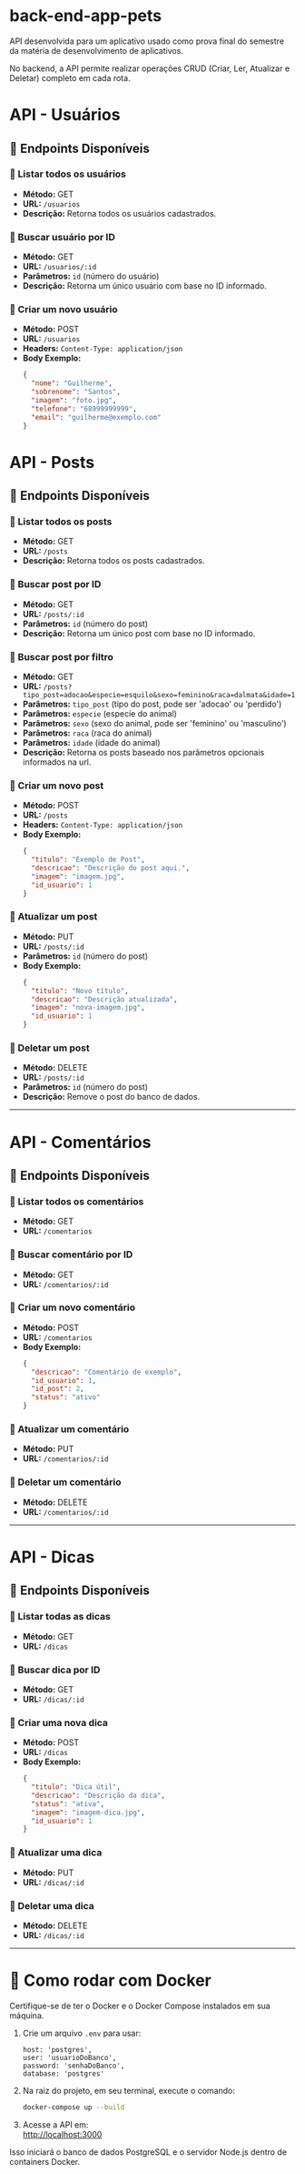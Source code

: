# back-end-app-pets
API desenvolvida para um aplicativo usado como prova final do semestre da matéria de desenvolvimento de aplicativos.

No backend, a API permite realizar operações CRUD (Criar, Ler, Atualizar e Deletar) completo em cada rota.

# API - Usuários

## 🚀 Endpoints Disponíveis

### 🔹 Listar todos os usuários
- **Método:** GET  
- **URL:** `/usuarios`  
- **Descrição:** Retorna todos os usuários cadastrados.

### 🔹 Buscar usuário por ID
- **Método:** GET  
- **URL:** `/usuarios/:id`  
- **Parâmetros:** `id` (número do usuário)  
- **Descrição:** Retorna um único usuário com base no ID informado.

### 🔹 Criar um novo usuário
- **Método:** POST  
- **URL:** `/usuarios`  
- **Headers:** `Content-Type: application/json`  
- **Body Exemplo:**
  ```json
  {
    "nome": "Guilherme",
    "sobrenome": "Santos",
    "imagem": "foto.jpg",
    "telefone": "68999999999",
    "email": "guilherme@exemplo.com"
  }
  ```

# API - Posts

## 🚀 Endpoints Disponíveis

### 🔹 Listar todos os posts
- **Método:** GET  
- **URL:** `/posts`  
- **Descrição:** Retorna todos os posts cadastrados.

### 🔹 Buscar post por ID
- **Método:** GET  
- **URL:** `/posts/:id`  
- **Parâmetros:** `id` (número do post)  
- **Descrição:** Retorna um único post com base no ID informado.

### 🔹 Buscar post por filtro
- **Método:** GET  
- **URL:** `/posts?tipo_post=adocao&especie=esquilo&sexo=feminino&raca=dalmata&idade=1`  
- **Parâmetros:** `tipo_post` (tipo do post, pode ser 'adocao' ou 'perdido')  
- **Parâmetros:** `especie` (especie do animal)  
- **Parâmetros:** `sexo` (sexo do animal, pode ser 'feminino' ou 'masculino')  
- **Parâmetros:** `raca` (raca do animal)  
- **Parâmetros:** `idade` (idade do animal)  
- **Descrição:** Retorna os posts baseado nos parâmetros opcionais informados na url.

### 🔹 Criar um novo post
- **Método:** POST  
- **URL:** `/posts`  
- **Headers:** `Content-Type: application/json`  
- **Body Exemplo:**
  ```json
  {
    "titulo": "Exemplo de Post",
    "descricao": "Descrição do post aqui.",
    "imagem": "imagem.jpg",
    "id_usuario": 1
  }
  ```

### 🔹 Atualizar um post
- **Método:** PUT  
- **URL:** `/posts/:id`  
- **Parâmetros:** `id` (número do post)  
- **Body Exemplo:**
  ```json
  {
    "titulo": "Novo título",
    "descricao": "Descrição atualizada",
    "imagem": "nova-imagem.jpg",
    "id_usuario": 1
  }
  ```

### 🔹 Deletar um post
- **Método:** DELETE  
- **URL:** `/posts/:id`  
- **Parâmetros:** `id` (número do post)  
- **Descrição:** Remove o post do banco de dados.

---

# API - Comentários

## 🚀 Endpoints Disponíveis

### 🔹 Listar todos os comentários
- **Método:** GET  
- **URL:** `/comentarios`  

### 🔹 Buscar comentário por ID
- **Método:** GET  
- **URL:** `/comentarios/:id`  

### 🔹 Criar um novo comentário
- **Método:** POST  
- **URL:** `/comentarios`  
- **Body Exemplo:**
  ```json
  {
    "descricao": "Comentário de exemplo",
    "id_usuario": 1,
    "id_post": 2,
    "status": "ativo"
  }
  ```

### 🔹 Atualizar um comentário
- **Método:** PUT  
- **URL:** `/comentarios/:id`  

### 🔹 Deletar um comentário
- **Método:** DELETE  
- **URL:** `/comentarios/:id`  

---

# API - Dicas

## 🚀 Endpoints Disponíveis

### 🔹 Listar todas as dicas
- **Método:** GET  
- **URL:** `/dicas`  

### 🔹 Buscar dica por ID
- **Método:** GET  
- **URL:** `/dicas/:id`  

### 🔹 Criar uma nova dica
- **Método:** POST  
- **URL:** `/dicas`  
- **Body Exemplo:**
  ```json
  {
    "titulo": "Dica útil",
    "descricao": "Descrição da dica",
    "status": "ativa",
    "imagem": "imagem-dica.jpg",
    "id_usuario": 1
  }
  ```

### 🔹 Atualizar uma dica
- **Método:** PUT  
- **URL:** `/dicas/:id`  

### 🔹 Deletar uma dica
- **Método:** DELETE  
- **URL:** `/dicas/:id`

---

# 🐳 Como rodar com Docker

Certifique-se de ter o Docker e o Docker Compose instalados em sua máquina.

1. Crie um arquivo `.env` para usar:
   ```
   host: 'postgres',
   user: 'usuarioDoBanco',
   password: 'senhaDoBanco',
   database: 'postgres'
   ```

2. Na raiz do projeto, em seu terminal, execute o comando:

   ```bash
   docker-compose up --build
   ```

3. Acesse a API em:  
   [http://localhost:3000](http://localhost:3000)

Isso iniciará o banco de dados PostgreSQL e o servidor Node.js dentro de containers Docker.